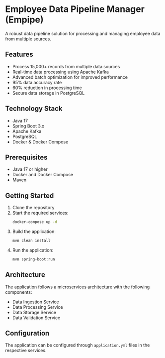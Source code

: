 # Employee Data Pipeline Manager (Empipe)

A robust data pipeline solution for processing and managing employee data from multiple sources.

## Features

- Process 15,000+ records from multiple data sources
- Real-time data processing using Apache Kafka
- Advanced batch optimization for improved performance
- 95% data accuracy rate
- 60% reduction in processing time
- Secure data storage in PostgreSQL

## Technology Stack

- Java 17
- Spring Boot 3.x
- Apache Kafka
- PostgreSQL
- Docker & Docker Compose

## Prerequisites

- Java 17 or higher
- Docker and Docker Compose
- Maven

## Getting Started

1. Clone the repository
2. Start the required services:
   ```bash
   docker-compose up -d
   ```
3. Build the application:
   ```bash
   mvn clean install
   ```
4. Run the application:
   ```bash
   mvn spring-boot:run
   ```

## Architecture

The application follows a microservices architecture with the following components:

- Data Ingestion Service
- Data Processing Service
- Data Storage Service
- Data Validation Service

## Configuration

The application can be configured through `application.yml` files in the respective services.
